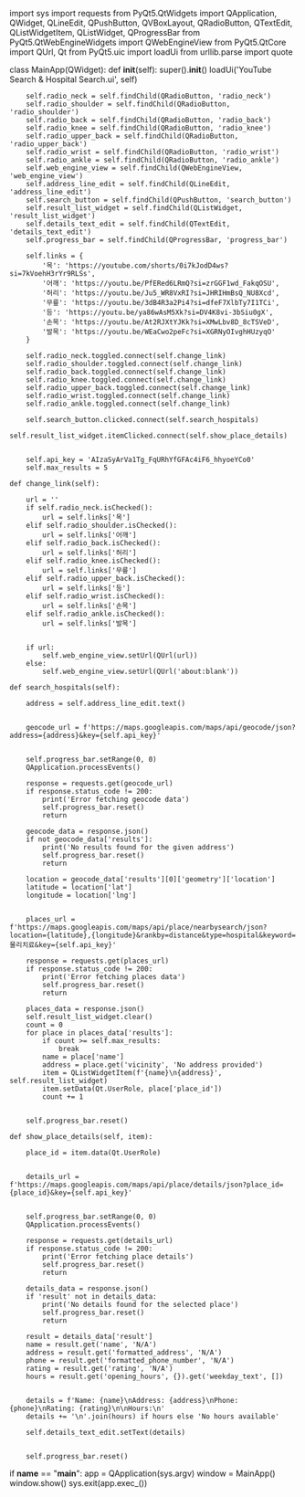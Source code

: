 import sys
import requests
from PyQt5.QtWidgets import QApplication, QWidget, QLineEdit, QPushButton, QVBoxLayout, QRadioButton, QTextEdit, QListWidgetItem, QListWidget, QProgressBar
from PyQt5.QtWebEngineWidgets import QWebEngineView
from PyQt5.QtCore import QUrl, Qt
from PyQt5.uic import loadUi
from urllib.parse import quote

class MainApp(QWidget):
    def __init__(self):
        super().__init__()
        loadUi('YouTube Search & Hospital Search.ui', self)
        
        self.radio_neck = self.findChild(QRadioButton, 'radio_neck')
        self.radio_shoulder = self.findChild(QRadioButton, 'radio_shoulder')
        self.radio_back = self.findChild(QRadioButton, 'radio_back')
        self.radio_knee = self.findChild(QRadioButton, 'radio_knee')
        self.radio_upper_back = self.findChild(QRadioButton, 'radio_upper_back')
        self.radio_wrist = self.findChild(QRadioButton, 'radio_wrist')
        self.radio_ankle = self.findChild(QRadioButton, 'radio_ankle')
        self.web_engine_view = self.findChild(QWebEngineView, 'web_engine_view')
        self.address_line_edit = self.findChild(QLineEdit, 'address_line_edit')
        self.search_button = self.findChild(QPushButton, 'search_button')
        self.result_list_widget = self.findChild(QListWidget, 'result_list_widget')
        self.details_text_edit = self.findChild(QTextEdit, 'details_text_edit')
        self.progress_bar = self.findChild(QProgressBar, 'progress_bar')
        
        self.links = {
            '목': 'https://youtube.com/shorts/0i7kJodD4ws?si=7kVoehH3rYr9RLSs',
            '어깨': 'https://youtu.be/PfERed6LRmQ?si=zrGGF1wd_FakqOSU',
            '허리': 'https://youtu.be/Ju5_WR8VxRI?si=JHRIHmBsQ_NU8Xcd',
            '무릎': 'https://youtu.be/3dB4R3a2Pi4?si=dfeF7XlbTy7I1TCi',
            '등': 'https://youtu.be/ya86wAsM5Xk?si=DV4K8vi-3bSiu0gX',
            '손목': 'https://youtu.be/At2RJXtYJKk?si=XMwLbv8D_8cTSVeD',
            '발목': 'https://youtu.be/WEaCwo2peFc?si=XGRNyOIvghHUzyqO'
        }

        self.radio_neck.toggled.connect(self.change_link)
        self.radio_shoulder.toggled.connect(self.change_link)
        self.radio_back.toggled.connect(self.change_link)
        self.radio_knee.toggled.connect(self.change_link)
        self.radio_upper_back.toggled.connect(self.change_link)
        self.radio_wrist.toggled.connect(self.change_link)
        self.radio_ankle.toggled.connect(self.change_link)
        
        self.search_button.clicked.connect(self.search_hospitals)
        self.result_list_widget.itemClicked.connect(self.show_place_details)
        

        self.api_key = 'AIzaSyArVa1Tg_FqURhYfGFAc4iF6_hhyoeYCo0'
        self.max_results = 5 
    
    def change_link(self):

        url = ''
        if self.radio_neck.isChecked():
            url = self.links['목']
        elif self.radio_shoulder.isChecked():
            url = self.links['어깨']
        elif self.radio_back.isChecked():
            url = self.links['허리']
        elif self.radio_knee.isChecked():
            url = self.links['무릎']
        elif self.radio_upper_back.isChecked():
            url = self.links['등']
        elif self.radio_wrist.isChecked():
            url = self.links['손목']
        elif self.radio_ankle.isChecked():
            url = self.links['발목']


        if url:
            self.web_engine_view.setUrl(QUrl(url))
        else:
            self.web_engine_view.setUrl(QUrl('about:blank'))

    def search_hospitals(self):

        address = self.address_line_edit.text()
        

        geocode_url = f'https://maps.googleapis.com/maps/api/geocode/json?address={address}&key={self.api_key}'
        

        self.progress_bar.setRange(0, 0)  
        QApplication.processEvents()  
        
        response = requests.get(geocode_url)
        if response.status_code != 200:
            print('Error fetching geocode data')
            self.progress_bar.reset()
            return
        
        geocode_data = response.json()
        if not geocode_data['results']:
            print('No results found for the given address')
            self.progress_bar.reset()
            return
        
        location = geocode_data['results'][0]['geometry']['location']
        latitude = location['lat']
        longitude = location['lng']
        
   
        places_url = f'https://maps.googleapis.com/maps/api/place/nearbysearch/json?location={latitude},{longitude}&rankby=distance&type=hospital&keyword=물리치료&key={self.api_key}'
        
        response = requests.get(places_url)
        if response.status_code != 200:
            print('Error fetching places data')
            self.progress_bar.reset()
            return
        
        places_data = response.json()
        self.result_list_widget.clear()
        count = 0
        for place in places_data['results']:
            if count >= self.max_results:
                break
            name = place['name']
            address = place.get('vicinity', 'No address provided')
            item = QListWidgetItem(f'{name}\n{address}', self.result_list_widget)
            item.setData(Qt.UserRole, place['place_id'])
            count += 1
        
  
        self.progress_bar.reset()
    
    def show_place_details(self, item):

        place_id = item.data(Qt.UserRole)
        

        details_url = f'https://maps.googleapis.com/maps/api/place/details/json?place_id={place_id}&key={self.api_key}'
        

        self.progress_bar.setRange(0, 0)  
        QApplication.processEvents()  
        
        response = requests.get(details_url)
        if response.status_code != 200:
            print('Error fetching place details')
            self.progress_bar.reset()
            return
        
        details_data = response.json()
        if 'result' not in details_data:
            print('No details found for the selected place')
            self.progress_bar.reset()
            return
        
        result = details_data['result']
        name = result.get('name', 'N/A')
        address = result.get('formatted_address', 'N/A')
        phone = result.get('formatted_phone_number', 'N/A')
        rating = result.get('rating', 'N/A')
        hours = result.get('opening_hours', {}).get('weekday_text', [])
        

        details = f'Name: {name}\nAddress: {address}\nPhone: {phone}\nRating: {rating}\n\nHours:\n'
        details += '\n'.join(hours) if hours else 'No hours available'
        
        self.details_text_edit.setText(details)
        

        self.progress_bar.reset()


if __name__ == "__main__":
    app = QApplication(sys.argv)
    window = MainApp()
    window.show()
    sys.exit(app.exec_())
